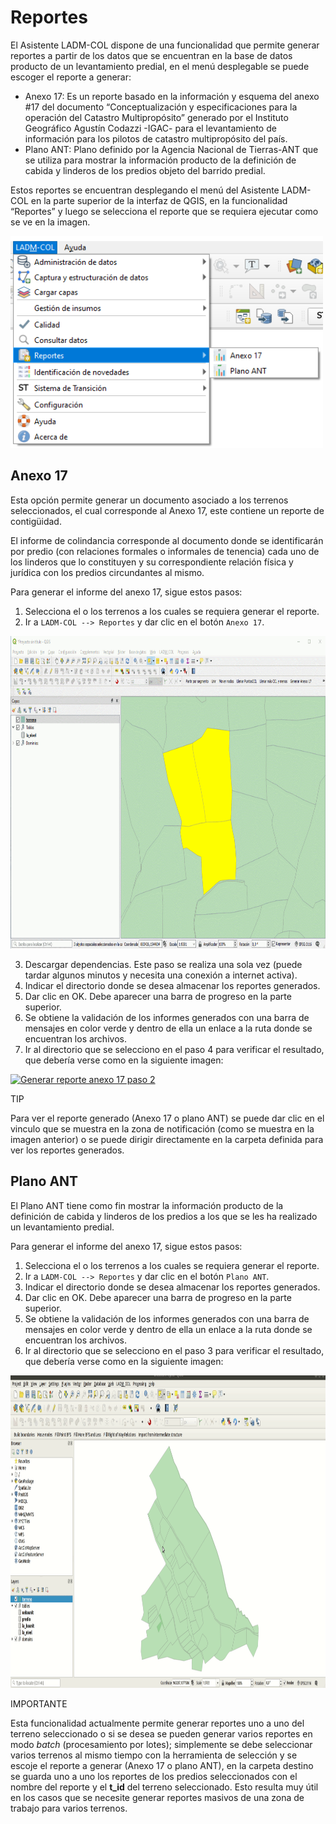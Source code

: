 # Reportes

El Asistente LADM-COL dispone de una funcionalidad que permite generar reportes a partir de los datos que se encuentran en la base de datos producto de un levantamiento predial, en el menú desplegable se puede escoger el reporte a generar:

+ Anexo 17: Es un reporte basado en la información y esquema del anexo #17 del documento “Conceptualización y especificaciones para la operación del Catastro Multipropósito” generado por el Instituto Geográfico Agustín Codazzi -IGAC- para el levantamiento de información para los pilotos de catastro multipropósito del país.
+ Plano ANT: Plano definido por la Agencia Nacional de Tierras-ANT que se utiliza para mostrar la información producto de la definición de cabida y linderos de los predios objeto del barrido predial. 

Estos reportes se encuentran desplegando el menú del Asistente LADM-COL en la parte superior de la interfaz de QGIS, en la funcionalidad “Reportes” y luego se selecciona el reporte que se requiera ejecutar como se ve en la imagen.

<a class="" data-lightbox="Menu reportes" href="_static/reportes/menu_reports.png" title="Menu reportes" data-title="Menu reportes"><img src="_static/reportes/menu_reports.png" class="align-center" width="500px" alt="Menu reportes"/></a>


## Anexo 17

Esta opción permite generar un documento asociado a los terrenos seleccionados, el cual corresponde al Anexo 17, este contiene un reporte de contigüidad.

El informe de colindancia corresponde al documento donde se identificarán por predio (con relaciones formales o informales de tenencia) cada uno de los linderos que lo constituyen y su correspondiente relación física y jurídica con los predios circundantes al mismo.

Para generar el informe del anexo 17, sigue estos pasos:

1. Selecciona el o los terrenos a los cuales se requiera generar el reporte.
2. Ir  a `LADM-COL --> Reportes` y dar clic en el botón `Anexo 17`.

<a class="" data-lightbox="Generar reporte anexo 17 paso 1" href="_static/reportes/annex_17_1.gif" title="Generar reporte anexo 17 paso 1" data-title="Generar reporte anexo 17 paso 1"><img src="_static/reportes/annex_17_1.gif" class="align-center" height="500px" width="800px" alt="Generar reporte anexo 17 paso 1"/></a>

3. Descargar dependencias. Este paso se realiza una sola vez (puede tardar algunos minutos y necesita una conexión a internet activa).
4. Indicar el directorio donde se desea almacenar los reportes generados.
5. Dar clic en OK. Debe aparecer una barra de progreso en la parte superior.
6. Se obtiene la validación de los informes generados con una barra de mensajes en color verde y dentro de ella un enlace a la ruta donde se encuentran los archivos.
7. Ir al directorio que se selecciono en el paso 4 para verificar el resultado, que debería verse como en la siguiente imagen:

<a class="" data-lightbox="Generar reporte anexo 17 paso 2" href="_static/reportes/annex_17_2.gif" title="Generar reporte anexo 17 paso 2" data-title="Generar reporte anexo 17 paso 2"><img src="_static/reportes/annex_17_2.gif" class="align-center" height="500px" width="800px" alt="Generar reporte anexo 17 paso 2"/></a>

<div class="seealso">
<p class="admonition-title">TIP</p>
<p>Para ver el reporte generado (Anexo 17 o plano ANT) se puede dar clic en el vinculo que se muestra en la zona de notificación (como se muestra en la imagen anterior) o se puede dirigir directamente en la carpeta definida para ver los reportes generados.</p>
</div>

## Plano ANT

El Plano ANT tiene como fin  mostrar la información producto de la definición de cabida y linderos de los predios a los que se les ha realizado un levantamiento predial. 

Para generar el informe del anexo 17, sigue estos pasos:

1. Selecciona el o los terrenos a los cuales se requiera generar el reporte.
2. Ir  a `LADM-COL --> Reportes` y dar clic en el botón `Plano ANT`.
3. Indicar el directorio donde se desea almacenar los reportes generados.
4. Dar clic en OK. Debe aparecer una barra de progreso en la parte superior.
5. Se obtiene la validación de los informes generados con una barra de mensajes en color verde y dentro de ella un enlace a la ruta donde se encuentran los archivos.
7. Ir al directorio que se selecciono en el paso 3 para verificar el resultado, que debería verse como en la siguiente imagen:

<a class="" data-lightbox="Reporte plano ANT" href="_static/reportes/report_ant.gif" title="Reporte plano ANT" data-title="Reporte plano ANT"><img src="_static/reportes/report_ant.gif" class="align-center" height="500px" width="800px" alt="Reporte plano ANT"/></a>

<div class="note">
<p class="admonition-title">IMPORTANTE</p>
<p>Esta funcionalidad actualmente permite generar reportes uno a uno del terreno seleccionado o si se desea se pueden generar varios reportes en modo <i>batch</i> (procesamiento por lotes); simplemente se debe seleccionar varios terrenos al mismo tiempo con la herramienta de selección y se escoje el reporte a generar (Anexo 17 o plano ANT), en la carpeta destino se guarda uno a uno los reportes de los predios seleccionados con el nombre del reporte y el <b>t_id</b> del terreno seleccionado. Esto resulta muy útil en los casos que se necesite generar reportes masivos de una zona de trabajo para varios terrenos.</p>
</div>
